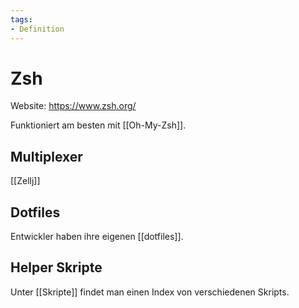 ```yaml
---
tags:
- Definition
---
```

# Zsh

Website: <https://www.zsh.org/>

Funktioniert am besten mit [[Oh-My-Zsh]].

## Multiplexer

[[Zellj]]

## Dotfiles

Entwickler haben ihre eigenen [[dotfiles]].

## Helper Skripte

Unter [[Skripte]] findet man einen Index von verschiedenen Skripts.